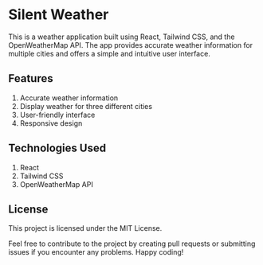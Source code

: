 # Silent Weather 
This is a weather application built using React, Tailwind CSS, and the OpenWeatherMap API. The app provides accurate weather information for multiple cities and offers a simple and intuitive user interface.

## Features
1. Accurate weather information
2. Display weather for three different cities
3. User-friendly interface
4. Responsive design

## Technologies Used
1. React
2. Tailwind CSS
3. OpenWeatherMap API

## License
This project is licensed under the MIT License.

Feel free to contribute to the project by creating pull requests or submitting issues if you encounter any problems. Happy coding!